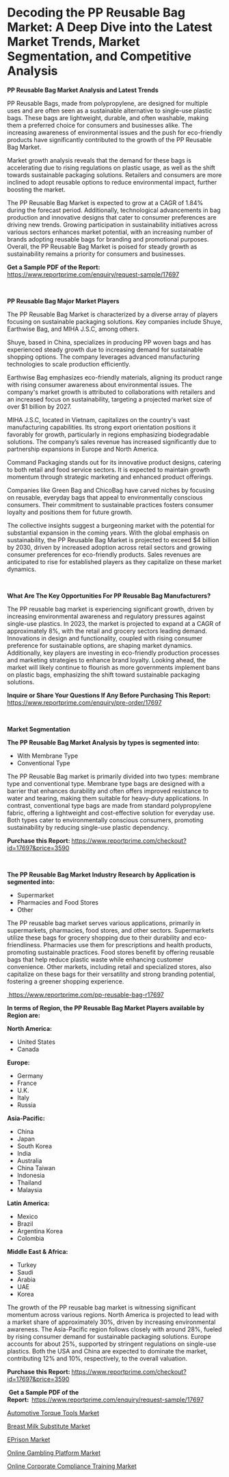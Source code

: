 <p><h1>Decoding the PP Reusable Bag Market: A Deep Dive into the Latest Market Trends, Market Segmentation, and Competitive Analysis</h1></p><p><strong>PP Reusable Bag Market Analysis and Latest Trends</strong></p>
<p><p>PP Reusable Bags, made from polypropylene, are designed for multiple uses and are often seen as a sustainable alternative to single-use plastic bags. These bags are lightweight, durable, and often washable, making them a preferred choice for consumers and businesses alike. The increasing awareness of environmental issues and the push for eco-friendly products have significantly contributed to the growth of the PP Reusable Bag Market.</p><p>Market growth analysis reveals that the demand for these bags is accelerating due to rising regulations on plastic usage, as well as the shift towards sustainable packaging solutions. Retailers and consumers are more inclined to adopt reusable options to reduce environmental impact, further boosting the market. </p><p>The PP Reusable Bag Market is expected to grow at a CAGR of 1.84% during the forecast period. Additionally, technological advancements in bag production and innovative designs that cater to consumer preferences are driving new trends. Growing participation in sustainability initiatives across various sectors enhances market potential, with an increasing number of brands adopting reusable bags for branding and promotional purposes. Overall, the PP Reusable Bag Market is poised for steady growth as sustainability remains a priority for consumers and businesses.</p></p>
<p><strong>Get a Sample PDF of the Report:&nbsp;</strong> <a href="https://www.reportprime.com/enquiry/request-sample/17697?utm_campaign=1170&utm_medium=2&utm_source=Github&utm_content=ia&utm_term=19112024&utm_id=pp-reusable-bag">https://www.reportprime.com/enquiry/request-sample/17697</a></p>
<p>&nbsp;</p>
<p><strong>PP Reusable Bag Major Market Players</strong></p>
<p><p>The PP Reusable Bag Market is characterized by a diverse array of players focusing on sustainable packaging solutions. Key companies include Shuye, Earthwise Bag, and MIHA J.S.C, among others. </p><p>Shuye, based in China, specializes in producing PP woven bags and has experienced steady growth due to increasing demand for sustainable shopping options. The company leverages advanced manufacturing technologies to scale production efficiently.</p><p>Earthwise Bag emphasizes eco-friendly materials, aligning its product range with rising consumer awareness about environmental issues. The company's market growth is attributed to collaborations with retailers and an increased focus on sustainability, targeting a projected market size of over $1 billion by 2027.</p><p>MIHA J.S.C, located in Vietnam, capitalizes on the country's vast manufacturing capabilities. Its strong export orientation positions it favorably for growth, particularly in regions emphasizing biodegradable solutions. The company’s sales revenue has increased significantly due to partnership expansions in Europe and North America.</p><p>Command Packaging stands out for its innovative product designs, catering to both retail and food service sectors. It is expected to maintain growth momentum through strategic marketing and enhanced product offerings.</p><p>Companies like Green Bag and ChicoBag have carved niches by focusing on reusable, everyday bags that appeal to environmentally conscious consumers. Their commitment to sustainable practices fosters consumer loyalty and positions them for future growth.</p><p>The collective insights suggest a burgeoning market with the potential for substantial expansion in the coming years. With the global emphasis on sustainability, the PP Reusable Bag Market is projected to exceed $4 billion by 2030, driven by increased adoption across retail sectors and growing consumer preferences for eco-friendly products. Sales revenues are anticipated to rise for established players as they capitalize on these market dynamics.</p></p>
<p>&nbsp;</p>
<p><strong>What Are The Key Opportunities For PP Reusable Bag Manufacturers?</strong></p>
<p><p>The PP reusable bag market is experiencing significant growth, driven by increasing environmental awareness and regulatory pressures against single-use plastics. In 2023, the market is projected to expand at a CAGR of approximately 8%, with the retail and grocery sectors leading demand. Innovations in design and functionality, coupled with rising consumer preference for sustainable options, are shaping market dynamics. Additionally, key players are investing in eco-friendly production processes and marketing strategies to enhance brand loyalty. Looking ahead, the market will likely continue to flourish as more governments implement bans on plastic bags, emphasizing the shift toward sustainable packaging solutions.</p></p>
<p><strong>Inquire or Share Your Questions If Any Before Purchasing This Report:</strong> <a href="https://www.reportprime.com/enquiry/pre-order/17697?utm_campaign=1170&utm_medium=2&utm_source=Github&utm_content=ia&utm_term=19112024&utm_id=pp-reusable-bag">https://www.reportprime.com/enquiry/pre-order/17697</a></p>
<p>&nbsp;</p>
<p><strong>Market Segmentation</strong></p>
<p><strong>The PP Reusable Bag Market Analysis by types is segmented into:</strong></p>
<p><ul><li>With Membrane Type</li><li>Conventional Type</li></ul></p>
<p><p>The PP Reusable Bag market is primarily divided into two types: membrane type and conventional type. Membrane type bags are designed with a barrier that enhances durability and often offers improved resistance to water and tearing, making them suitable for heavy-duty applications. In contrast, conventional type bags are made from standard polypropylene fabric, offering a lightweight and cost-effective solution for everyday use. Both types cater to environmentally conscious consumers, promoting sustainability by reducing single-use plastic dependency.</p></p>
<p><strong>Purchase this Report:&nbsp;</strong><a href="https://www.reportprime.com/checkout?id=17697&price=3590&utm_campaign=1170&utm_medium=2&utm_source=Github&utm_content=ia&utm_term=19112024&utm_id=pp-reusable-bag">https://www.reportprime.com/checkout?id=17697&price=3590</a></p>
<p>&nbsp;</p>
<p><strong>The PP Reusable Bag Market Industry Research by Application is segmented into:</strong></p>
<p><ul><li>Supermarket</li><li>Pharmacies and Food Stores</li><li>Other</li></ul></p>
<p><p>The PP reusable bag market serves various applications, primarily in supermarkets, pharmacies, food stores, and other sectors. Supermarkets utilize these bags for grocery shopping due to their durability and eco-friendliness. Pharmacies use them for prescriptions and health products, promoting sustainable practices. Food stores benefit by offering reusable bags that help reduce plastic waste while enhancing customer convenience. Other markets, including retail and specialized stores, also capitalize on these bags for their versatility and strong branding potential, fostering a greener shopping experience.</p></p>
<p><a href="https://www.reportprime.com/pp-reusable-bag-r17697?utm_campaign=1170&utm_medium=2&utm_source=Github&utm_content=ia&utm_term=19112024&utm_id=pp-reusable-bag">&nbsp;https://www.reportprime.com/pp-reusable-bag-r17697</a></p>
<p><strong>In terms of Region, the PP Reusable Bag Market Players available by Region are:</strong></p>
<p>
    <p> <strong> North America: </strong>
        <ul>
            <li>United States</li>
            <li>Canada</li>
        </ul>
        </p> 
    <p> <strong> Europe: </strong>
        <ul>
            <li>Germany</li>
            <li>France</li>
            <li>U.K.</li>
            <li>Italy</li>
            <li>Russia</li>
        </ul>
        </p> 
    <p> <strong> Asia-Pacific: </strong>
        <ul>
            <li>China</li>
            <li>Japan</li>
            <li>South Korea</li>
            <li>India</li>
            <li>Australia</li>
            <li>China Taiwan</li>
            <li>Indonesia</li>
            <li>Thailand</li>
            <li>Malaysia</li>
        </ul>
        </p> 
    <p> <strong> Latin America: </strong>
        <ul>
            <li>Mexico</li>
            <li>Brazil</li>
            <li>Argentina Korea</li>
            <li>Colombia</li>
        </ul>
        </p> 
    <p> <strong> Middle East & Africa: </strong>
        <ul>
            <li>Turkey</li>
            <li>Saudi</li>
            <li>Arabia</li>
            <li>UAE</li>
            <li>Korea</li>
        </ul>
    </p>
    </p>
<p><p>The growth of the PP reusable bag market is witnessing significant momentum across various regions. North America is projected to lead with a market share of approximately 30%, driven by increasing environmental awareness. The Asia-Pacific region follows closely with around 28%, fueled by rising consumer demand for sustainable packaging solutions. Europe accounts for about 25%, supported by stringent regulations on single-use plastics. Both the USA and China are expected to dominate the market, contributing 12% and 10%, respectively, to the overall valuation.</p></p>
<p><strong>Purchase this Report: </strong><a href="https://www.reportprime.com/checkout?id=17697&price=3590&utm_campaign=1170&utm_medium=2&utm_source=Github&utm_content=ia&utm_term=19112024&utm_id=pp-reusable-bag">https://www.reportprime.com/checkout?id=17697&price=3590</a></p>
<p>&nbsp;<strong>Get a Sample PDF of the Report:&nbsp;&nbsp;</strong><a href="https://www.reportprime.com/enquiry/request-sample/17697?utm_campaign=1170&utm_medium=2&utm_source=Github&utm_content=ia&utm_term=19112024&utm_id=pp-reusable-bag">https://www.reportprime.com/enquiry/request-sample/17697</a></p>
<p><strong></strong></p>
<p><p><a href="https://www.linkedin.com/pulse/automotive-torque-tools-market-innovations-trends-comprehensive-putle?utm_campaign=1170&utm_medium=2&utm_source=Github&utm_content=ia&utm_term=19112024&utm_id=pp-reusable-bag">Automotive Torque Tools Market</a></p><p><a href="https://www.linkedin.com/pulse/breast-milk-substitute-market-size-type-product-global-industry-lsouf?utm_campaign=1170&utm_medium=2&utm_source=Github&utm_content=ia&utm_term=19112024&utm_id=pp-reusable-bag">Breast Milk Substitute Market</a></p><p><a href="https://www.linkedin.com/pulse/eprison-market-trends-focusing-insight-forecast-analysis-2024-uzvje?utm_campaign=1170&utm_medium=2&utm_source=Github&utm_content=ia&utm_term=19112024&utm_id=pp-reusable-bag">EPrison Market</a></p><p><a href="https://issuu.com/reportprime-2/docs/online-gambling-platform-market-siz_01c4cba460af75?utm_campaign=1170&utm_medium=2&utm_source=Github&utm_content=ia&utm_term=19112024&utm_id=pp-reusable-bag">Online Gambling Platform Market</a></p><p><a href="https://issuu.com/reportprime-2/docs/online-corporate-compliance-trainin_83e597d81388de?utm_campaign=1170&utm_medium=2&utm_source=Github&utm_content=ia&utm_term=19112024&utm_id=pp-reusable-bag">Online Corporate Compliance Training Market</a></p></p>